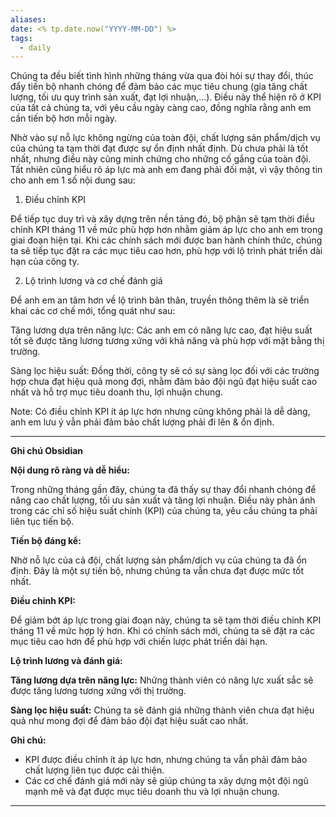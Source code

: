 ```yaml
---
aliases: 
date: <% tp.date.now("YYYY-MM-DD") %>
tags:
  - daily
---
```

  
  

Chúng ta đều biết tình hình những tháng vừa qua đòi hỏi sự thay đổi, thúc đẩy tiến bộ nhanh chóng để đảm bảo các mục tiêu chung (gia tăng chất lượng, tối ưu quy trình sản xuất, đạt lợi nhuận,...). Điều này thể hiện rõ ở KPI của tất cả chúng ta, với yêu cầu ngày càng cao, đồng nghĩa rằng anh em cần tiến bộ hơn mỗi ngày.

  
  

Nhờ vào sự nỗ lực không ngừng của toàn đội, chất lượng sản phẩm/dịch vụ của chúng ta tạm thời đạt được sự ổn định nhất định. Dù chưa phải là tốt nhất, nhưng điều này cũng minh chứng cho những cố gắng của toàn đội. Tất nhiên cũng hiểu rõ áp lực mà anh em đang phải đối mặt, vì vậy thông tin cho anh em 1 số nội dung sau:

  
  

1. Điều chỉnh KPI

Để tiếp tục duy trì và xây dựng trên nền tảng đó, bộ phận sẽ tạm thời điều chỉnh KPI tháng 11 về mức phù hợp hơn nhằm giảm áp lực cho anh em trong giai đoạn hiện tại. Khi các chính sách mới được ban hành chính thức, chúng ta sẽ tiếp tục đặt ra các mục tiêu cao hơn, phù hợp với lộ trình phát triển dài hạn của công ty.

  
  

2. Lộ trình lương và cơ chế đánh giá

Để anh em an tâm hơn về lộ trình bản thân, truyền thông thêm là sẽ triển khai các cơ chế mới, tổng quát như sau:

Tăng lương dựa trên năng lực: Các anh em có năng lực cao, đạt hiệu suất tốt sẽ được tăng lương tương xứng với khả năng và phù hợp với mặt bằng thị trường.

Sàng lọc hiệu suất: Đồng thời, công ty sẽ có sự sàng lọc đối với các trường hợp chưa đạt hiệu quả mong đợi, nhằm đảm bảo đội ngũ đạt hiệu suất cao nhất và hỗ trợ mục tiêu doanh thu, lợi nhuận chung.

  
  

Note: Có điều chỉnh KPI ít áp lực hơn nhưng cũng không phải là dễ dàng, anh em lưu ý vẫn phải đảm bảo chất lượng phải đi lên & ổn định.





--- 
**Ghi chú Obsidian**

**Nội dung rõ ràng và dễ hiểu:**

Trong những tháng gần đây, chúng ta đã thấy sự thay đổi nhanh chóng để nâng cao chất lượng, tối ưu sản xuất và tăng lợi nhuận. Điều này phản ánh trong các chỉ số hiệu suất chính (KPI) của chúng ta, yêu cầu chúng ta phải liên tục tiến bộ.

**Tiến bộ đáng kể:**

Nhờ nỗ lực của cả đội, chất lượng sản phẩm/dịch vụ của chúng ta đã ổn định. Đây là một sự tiến bộ, nhưng chúng ta vẫn chưa đạt được mức tốt nhất.

**Điều chỉnh KPI:**

Để giảm bớt áp lực trong giai đoạn này, chúng ta sẽ tạm thời điều chỉnh KPI tháng 11 về mức hợp lý hơn. Khi có chính sách mới, chúng ta sẽ đặt ra các mục tiêu cao hơn để phù hợp với chiến lược phát triển dài hạn.

**Lộ trình lương và đánh giá:**

**Tăng lương dựa trên năng lực:** Những thành viên có năng lực xuất sắc sẽ được tăng lương tương xứng với thị trường.

**Sàng lọc hiệu suất:** Chúng ta sẽ đánh giá những thành viên chưa đạt hiệu quả như mong đợi để đảm bảo đội đạt hiệu suất cao nhất.

**Ghi chú:**

* KPI được điều chỉnh ít áp lực hơn, nhưng chúng ta vẫn phải đảm bảo chất lượng liên tục được cải thiện.
* Các cơ chế đánh giá mới này sẽ giúp chúng ta xây dựng một đội ngũ mạnh mẽ và đạt được mục tiêu doanh thu và lợi nhuận chung.

 --- 


